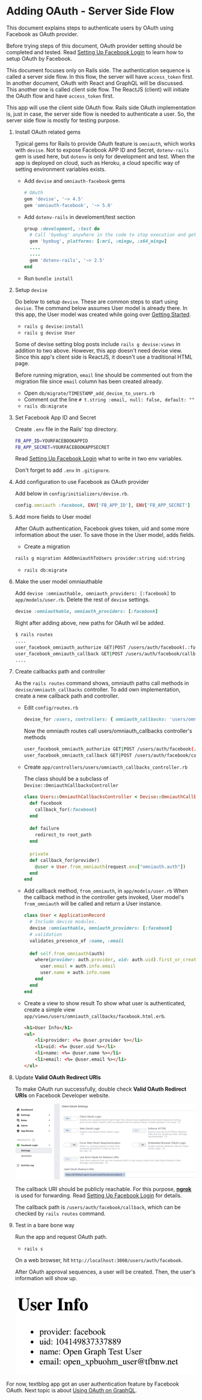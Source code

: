 # Adding OAuth - Server Side Flow

This document explains steps to authenticate users by OAuth using Facebook as OAuth provider.

Before trying steps of this document, OAuth provider setting should be completed and tested.
Read [Setting Up Facebook Login](./SettingUpFacebookLogin.md) to learn how to setup
OAuth by Facebook.

This document focuses only on Rails side. The authentication sequence is called a 
server side flow. In this flow, the server will have `access_token` first.
In another document, OAuth with React and GraphQL will be discussed.
This another one is called client side flow. The ReactJS (client) will initiate
the OAuth flow and have `access_token` first.

This app will use the client side OAuth flow. Rails side OAuth implementation is,
just in case, the server side flow is needed to authenticate a user.
So, the server side flow is mostly for testing purpose.

1. Install OAuth related gems

    Typical gems for Rails to provide OAuth feature is `omniauth`, which works with `devise`.
    Not to expose Facebook APP ID and Secret, `dotenv-rails` gem is used here,
    but `dotenv` is only for development and test. When the app is deployed on cloud,
    such as Heroku, a cloud specific way of setting environment variables exists.
    
    - Add `devise` and `omniauth-facebook` gems
        ```ruby
        # OAuth
        gem 'devise', '~> 4.5'
        gem 'omniauth-facebook', '~> 5.0'
        ```
    - Add `dotenv-rails` in develoment/test section
        ```ruby
        group :development, :test do
          # Call 'byebug' anywhere in the code to stop execution and get a debugger console
          gem 'byebug', platforms: [:mri, :mingw, :x64_mingw]
          ....
          ....
          gem 'dotenv-rails', '~> 2.5'
        end
        ```
    - Run `bundle install`

2. Setup `devise`

    Do below to setup `devise`. These are common steps to start using `devise`.
    The command below assumes User model is already there. In this app, the User model
    was created while going over [Getting Started](./GettingStarted.md).

    - `rails g devise:install`
    - `rails g devise User`
    
    Some of devise setting blog posts include `rails g devise:views` in addition to two above.
    However, this app doesn't need devise view. Since this app's client side is
    ReactJS, it doesn't use a traditional HTML page.
    
    Before running migration, `email` line should be commented out from the migration file
    since `email` column has been created already.
    
    - Open `db/migrate/TIMESTAMP_add_devise_to_users.rb`
    - Comment out the line `# t.string :email, null: false, default: ""` 
    - `rails db:migrate`

3. Set Facebook App ID and Secret

    Create `.env` file in the Rails' top directory.
    ```bash
    FB_APP_ID=YOURFACEBOOKAPPID
    FB_APP_SECRET=YOURFACEBOOKAPPSECRET
    ```
    Read [Setting Up Facebook Login](./SettingUpFacebookLogin.md) what to write
    in two env variables.
    
    Don't forget to add `.env` in `.gitignore`.

4. Add configuration to use Facebook as OAuth provider

    Add below in `config/initializers/devise.rb`.
    ```ruby
    config.omniauth :facebook, ENV['FB_APP_ID'], ENV['FB_APP_SECRET']
    ```

5. Add more fields to User model

    After OAuth authentication, Facebook gives token, uid and some more information
    about the user. To save those in the User model, adds fields.

    - Create a migration
    ```bash
    rails g migration AddOmniauthToUsers provider:string uid:string
    ```
    - `rails db:migrate`

6. Make the user model omniauthable

    Add `devise :omniauthable, omniauth_providers: [:facebook]` to `app/models/user.rb`.
    Delete the rest of `devise` settings.
    ```ruby
    devise :omniauthable, omniauth_providers: [:facebook]
    ```

    Right after adding above, new paths for OAuth wil be added.
    ```bash
    $ rails routes
    ....
    user_facebook_omniauth_authorize GET|POST /users/auth/facebook(.:format)         devise/omniauth_callbacks#passthru
    user_facebook_omniauth_callback GET|POST /users/auth/facebook/callback(.:format) devise/omniauth_callbacks#facebook
    ....
    ```

7. Create callbacks path and controller

    As the `rails routes` command shows, omniauth paths call methods in `devise/omniauth_callbacks`
    controller. To add own implementation, create a new callback path and controller.

    - Edit `config/routes.rb`
        ```ruby
        devise_for :users, controllers: { omniauth_callbacks: 'users/omniauth_callbacks' }
        ```
        Now the omniauth routes call users/omniauth_callbacks controller's methods
        ```bash
        user_facebook_omniauth_authorize GET|POST /users/auth/facebook(.:format)         users/omniauth_callbacks#passthru
        user_facebook_omniauth_callback GET|POST /users/auth/facebook/callback(.:format) users/omniauth_callbacks#facebook
        ```
    - Create `app/controllers/users/omniauth_callbacks_controller.rb`
    
        The class should be a subclass of `Devise::OmniauthCallbacksController`
        ```ruby
        class Users::OmniauthCallbacksController < Devise::OmniauthCallbacksController
          def facebook
            callback_for(:facebook)
          end
        
          def failure
            redirect_to root_path
          end
        
          private
          def callback_for(provider)
            @user = User.from_omniauth(request.env["omniauth.auth"])
          end
        end
        ```
    - Add callback method, `from_omniauth`, in `app/models/user.rb`
        When the callback method in the controller gets invoked,
        User model's `from_omniauth` will be called and return a User instance.
        
        ```ruby
        class User < ApplicationRecord
          # Include devise modules.
          devise :omniauthable, omniauth_providers: [:facebook]
          # validation
          validates_presence_of :name, :email
        
          def self.from_omniauth(auth)
            where(provider: auth.provider, uid: auth.uid).first_or_create do |user|
              user.email = auth.info.email
              user.name = auth.info.name
            end
          end
        end
        ```
    - Create a view to show result
        To show what user is authenticated, create a simple view `app/views/users/omniauth_callbacks/facebook.html.erb`.
        ```html
        <h1>User Info</h1>
        <ul>
            <li>provider: <%= @user.provider %></li>
            <li>uid: <%= @user.uid %></li>
            <li>name: <%= @user.name %></li>
            <li>email: <%= @user.email %></li>
        </ul>
        ```

8. Update __Valid OAuth Redirect URIs__

    To make OAuth run successfully, double check  __Valid OAuth Redirect URIs__ on
    Facebook Developer website.
    
    ![Client Auth Settings Rails](./docs/images/client_auth_setting_rails.png)
    
    The callback URI should be publicly reachable. For this purpose,
    [__ngrok__](https://ngrok.com/) is used for forwarding.
    Read [Setting Up Facebook Login](./SettingUpFacebookLogin.md) for details.
    
    The callback path is `/users/auth/facebook/callback`, which can be checked
    by `rails routes` command.
    
9. Test in a bare bone way

    Run the app and request OAuth path.
    - `rails s`
    
    On a web browser, hit `http://localhost:3000/users/auth/facebook`.
    
    After OAuth approval sequences, a user will be created. Then, the user's information
    will show up.

    ![A New User by OAuth](./docs/images/new_user_by_oauth.png)


For now, textblog app got an user authentication feature by Facebook OAuth.
Next topic is about [Using OAuth on GraphQL](./UsingOAuthOnGraphQL.md).
